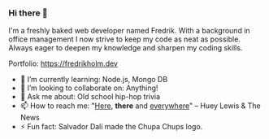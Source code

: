 ### Hi there 🫵

I'm a freshly baked web developer named Fredrik. With a background in office management I now strive to keep my code as neat as possible. Always eager to deepen my knowledge and sharpen my coding skills.

Portfolio: https://fredrikholm.dev

- 🌱 I’m currently learning: Node.js, Mongo DB
- 👯 I’m looking to collaborate on: Anything!
- 💬 Ask me about: Old school hip-hop trivia
- 📫 How to reach me: "[Here](https://www.linkedin.com/in/karlfredrikholm/), **there** and [everywhere](https://github.com/karlfredrikholm)" – Huey Lewis & The News
- ⚡ Fun fact: Salvador Dalí made the Chupa Chups logo.
